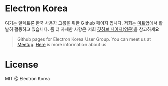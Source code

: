 # Electron Korea

여기는 일렉트론 한국 사용자 그룹을 위한 Github 페이지 입니다. 저희는 [미트업](http://www.meetup.com/electron-kr/)에서 활발히 활동하고 있습니다. 좀 더 자세한 사항은 저희 [깃허브 페이지(영문)](https://electron-kr.github.io/electron-kr)을 참고하세요

> Github pages for Electron Korea User Group. You can meet us at [Meetup](http://www.meetup.com/electron-kr/). [Here](https://electron-kr.github.io/electron-kr/) is more information about us



# License

MIT @ Electron Korea
